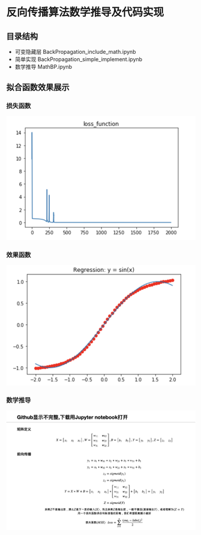 # 反向传播算法数学推导及代码实现

## 目录结构

+ 可变隐藏层 BackPropagation_include_math.ipynb
+ 简单实现 BackPropagation_simple_implement.ipynb
+ 数学推导 MathBP.ipynb

## 拟合函数效果展示

### 损失函数

![sin_loss](source/sin_loss.png)

### 效果函数

![sin_regression](source/sin_regression.png)

### 数学推导

![math](source/math.png)
